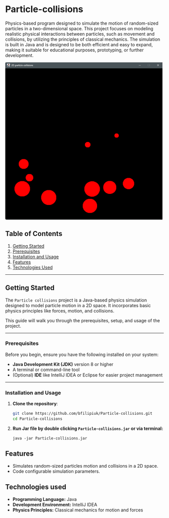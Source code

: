 # Particle-collisions

Physics-based program designed to simulate the motion 
of random-sized particles in a two-dimensional space. This project focuses on modeling realistic
physical interactions between particles, such as movement and collisions, by 
utilizing the principles of classical mechanics. The simulation is built in Java 
and is designed to be both efficient and easy to expand, making it suitable for 
educational purposes, prototyping, or further development.

<img src="snippet.png" alt="project snippet" width="500" height="500">

## Table of Contents
1. [Getting Started](#getting-started)
2. [Prerequisites](#prerequisites)
3. [Installation and Usage](#installation-and-usage)
4. [Features](#features)
5. [Technologies Used](#technologies-used)

---

## Getting Started

The `Particle collisions` project is a Java-based physics simulation designed to model particle motion in a 2D space. It incorporates basic physics principles like forces, motion, and collisions.

This guide will walk you through the prerequisites, setup, and usage of the project.

---

### Prerequisites

Before you begin, ensure you have the following installed on your system:

- **Java Development Kit (JDK)** version 8 or higher
- A terminal or command-line tool
- (Optional) **IDE** like IntelliJ IDEA or Eclipse for easier project management

---

### Installation and Usage

1. **Clone the repository**:
   ```bash
   git clone https://github.com/bfilipiuk/Particle-collisions.git
   cd Particle-collisions
   ```
 
2. **Run Jar file by double clicking `Particle-collisions.jar` or via terminal:** 
    ```
   java -jar Particle-collisions.jar
   ```
   
## Features

- Simulates random-sized particles motion and collisions in a 2D space.
- Code configurable simulation parameters.

## Technologies used
- **Programming Language:** Java
- **Development Environment:** IntelliJ IDEA
- **Physics Principles:** Classical mechanics for motion and forces



